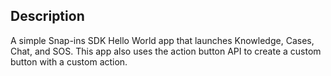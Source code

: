 ## Description

A simple Snap-ins SDK Hello World app that launches Knowledge, Cases, Chat, and SOS. This app also uses the action button API to create a custom button with a custom action.
